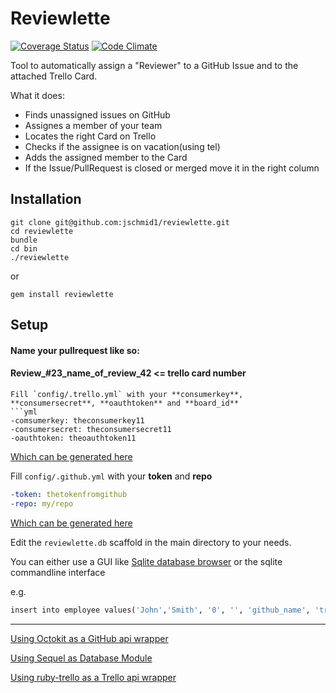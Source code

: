 Reviewlette
===========

[![Coverage Status](https://img.shields.io/coveralls/jschmid1/reviewlette.svg)](https://coveralls.io/r/jschmid1/reviewlette)
[![Code Climate](https://codeclimate.com/github/jschmid1/reviewlette.png)](https://codeclimate.com/github/jschmid1/reviewlette)

Tool to automatically assign a "Reviewer" to a GitHub Issue and to the attached Trello Card.


What it does:

- Finds unassigned issues on GitHub
- Assignes a member of your team
- Locates the right Card on Trello
- Checks if the assignee is on vacation(using tel)
- Adds the assigned member to the Card
- If the Issue/PullRequest is closed or merged move it in the right column

## Installation

```
git clone git@github.com:jschmid1/reviewlette.git
cd reviewlette
bundle
cd bin
./reviewlette
```

or

```
gem install reviewlette
```


## Setup

#### Name your pullrequest like so:
#### Review_#23_name_of_review_42  <= trello card number

```
Fill `config/.trello.yml` with your **consumerkey**, **consumersecret**, **oauthtoken** and **board_id**
```yml
-comsumerkey: theconsumerkey11
-consumersecret: theconsumersecret11
-oauthtoken: theoauthtoken11
```

[Which can be generated here](https://trello.com/1/appKey/generate)

Fill `config/.github.yml` with your **token** and **repo**
```yml
-token: thetokenfromgithub
-repo: my/repo
```

[Which can be generated here](https://github.com/settings/applications/new)


Edit the `reviewlette.db` scaffold in the main directory to your needs.

You can either use a GUI like [Sqlite database browser](http://sqlitebrowser.org/) or the sqlite commandline interface

e.g.

```ruby
insert into employee values('John','Smith', '0', '', 'github_name', 'trello_name', 'tel_name');
```

---

[Using Octokit as a GitHub api wrapper](https://github.com/octokit/octokit.rb)

[Using Sequel as Database Module](https://github.com/jeremyevans/sequel)

[Using ruby-trello as a Trello api wrapper](https://github.com/jeremytregunna/ruby-trello)




